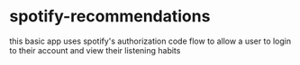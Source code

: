 # spotify-recommendations

this basic app uses spotify's authorization code flow to allow a user to login to their account and view their listening habits